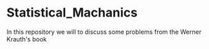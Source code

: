 # Statistical_Machanics
In this repository we will to discuss some problems from the Werner Krauth's book
